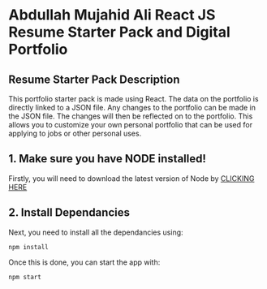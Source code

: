 # Abdullah Mujahid Ali React JS Resume Starter Pack and Digital Portfolio


## Resume Starter Pack Description

This portfolio starter pack is made using React. The data on the portfolio is directly linked to a JSON file. Any changes to the portfolio can be made in the JSON file. The changes will then be reflected on to the portfolio. This allows you to customize your own personal portfolio that can be used for applying to jobs or other personal uses.

## 1. Make sure you have NODE installed!

Firstly, you will need to download the latest version of Node by <a href="https://nodejs.org/en/download/">CLICKING HERE</a>


## 2. Install Dependancies

Next, you need to install all the dependancies using:

```npm install```

Once this is done, you can start the app with:

```npm start```